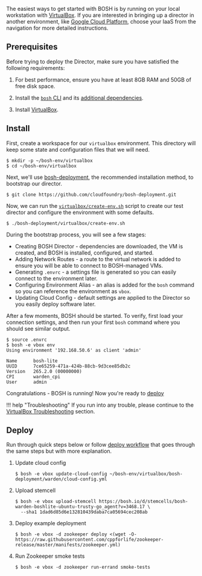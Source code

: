 The easiest ways to get started with BOSH is by running on your local workstation with [VirtualBox](https://www.virtualbox.org/). If you are interested in bringing up a director in another environment, like [Google Cloud Platform](https://cloud.google.com/), choose your IaaS from the navigation for more detailed instructions.


## Prerequisites

Before trying to deploy the Director, make sure you have satisfied the following requirements:

1. For best performance, ensure you have at least 8GB RAM and 50GB of free disk space.

1. Install the [`bosh` CLI](cli-v2-install.md) and its [additional dependencies](cli-v2-install.md#additional-dependencies).

1. Install [VirtualBox](https://www.virtualbox.org/wiki/Downloads).


## Install

First, create a workspace for our `virtualbox` environment. This directory will keep some state and configuration files that we will need.

```shell
$ mkdir -p ~/bosh-env/virtualbox
$ cd ~/bosh-env/virtualbox
```

Next, we'll use [bosh-deployment](https://github.com/cloudfoundry/bosh-deployment), the recommended installation method, to bootstrap our director.

```shell
$ git clone https://github.com/cloudfoundry/bosh-deployment.git
```

Now, we can run the [`virtualbox/create-env.sh`](https://github.com/cloudfoundry/bosh-deployment/blob/master/virtualbox/create-env.sh) script to create our test director and configure the environment with some defaults.

```shell
$ ./bosh-deployment/virtualbox/create-env.sh
```

During the bootstrap process, you will see a few stages:

 * Creating BOSH Director - dependencies are downloaded, the VM is created, and BOSH is installed, configured, and started.
 * Adding Network Routes - a route to the virtual network is added to ensure you will be able to connect to BOSH-managed VMs.
 * Generating `.envrc` - a settings file is generated so you can easily connect to the environment later.
 * Configuring Environment Alias - an alias is added for the `bosh` command so you can reference the environment as `vbox`.
 * Updating Cloud Config - default settings are applied to the Director so you easily deploy software later.

After a few moments, BOSH should be started. To verify, first load your connection settings, and then run your first `bosh` command where you should see similar output.

```shell
$ source .envrc
$ bosh -e vbox env
Using environment '192.168.50.6' as client 'admin'

Name      bosh-lite
UUID      7ce65259-471a-424b-88cb-9d3cee85db2c
Version   265.2.0 (00000000)
CPI       warden_cpi
User      admin
```

Congratulations - BOSH is running! Now you're ready to [deploy](#deploy)

!!! help "Troubleshooting"
    If you run into any trouble, please continue to the [VirtualBox Troubleshooting](bosh-lite.md) section.


## Deploy

Run through quick steps below or follow [deploy workflow](basic-workflow.md) that goes through the same steps but with more explanation.

1. Update cloud config

    ```shell
    $ bosh -e vbox update-cloud-config ~/bosh-env/virtualbox/bosh-deployment/warden/cloud-config.yml
    ```

1. Upload stemcell

    ```shell
    $ bosh -e vbox upload-stemcell https://bosh.io/d/stemcells/bosh-warden-boshlite-ubuntu-trusty-go_agent?v=3468.17 \
      --sha1 1dad6d85d6e132810439daba7ca05694cec208ab
    ```

1. Deploy example deployment

    ```shell
    $ bosh -e vbox -d zookeeper deploy <(wget -O- https://raw.githubusercontent.com/cppforlife/zookeeper-release/master/manifests/zookeeper.yml)
    ```

1. Run Zookeeper smoke tests

    ```shell
    $ bosh -e vbox -d zookeeper run-errand smoke-tests
    ```
